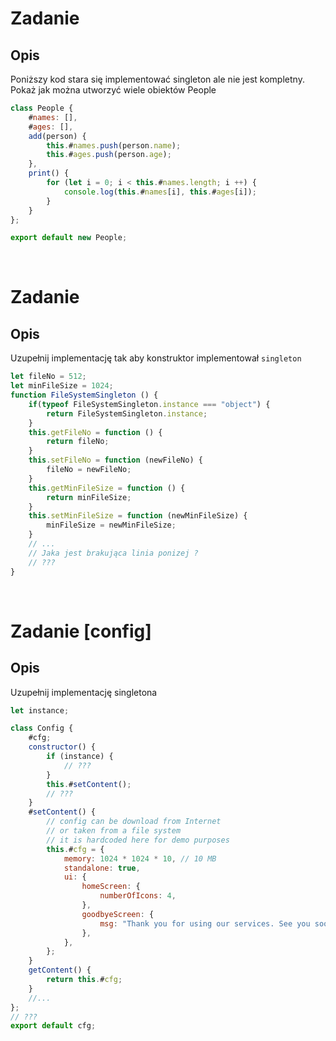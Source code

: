 # Zadanie
## Opis
Poniższy kod stara się implementować singleton ale nie jest kompletny. Pokaż jak można utworzyć wiele obiektów People

```js
class People {
    #names: [],
    #ages: [],
    add(person) {
        this.#names.push(person.name);
        this.#ages.push(person.age);
    },
    print() {
        for (let i = 0; i < this.#names.length; i ++) {
            console.log(this.#names[i], this.#ages[i]);
        }
    }
};

export default new People;
```

<br>

# Zadanie
## Opis
Uzupełnij implementację tak aby konstruktor implementował `singleton`

```javascript
let fileNo = 512;
let minFileSize = 1024;
function FileSystemSingleton () {
    if(typeof FileSystemSingleton.instance === "object") {
        return FileSystemSingleton.instance;
    }
    this.getFileNo = function () {
        return fileNo;
    }
    this.setFileNo = function (newFileNo) {
        fileNo = newFileNo;
    }
    this.getMinFileSize = function () {
        return minFileSize;
    }
    this.setMinFileSize = function (newMinFileSize) {
        minFileSize = newMinFileSize;
    }
    // ...
    // Jaka jest brakująca linia ponizej ?
    // ???
}
```

<br>

# Zadanie [config]
## Opis
Uzupełnij implementację singletona

```javascript
let instance;

class Config {
    #cfg;
    constructor() {
        if (instance) {
            // ???
        }
        this.#setContent();
        // ???
    }
    #setContent() {
        // config can be download from Internet
        // or taken from a file system
        // it is hardcoded here for demo purposes
        this.#cfg = {
            memory: 1024 * 1024 * 10, // 10 MB
            standalone: true,
            ui: {
                homeScreen: {
                    numberOfIcons: 4,
                },
                goodbyeScreen: {
                    msg: "Thank you for using our services. See you soon !",
                },
            },
        };
    }
    getContent() {
        return this.#cfg;
    }
    //...
};
// ???
export default cfg;
```